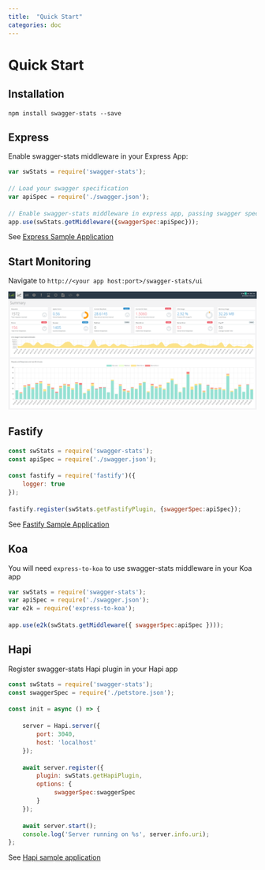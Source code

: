 ```yaml
---
title:  "Quick Start"
categories: doc
---
```


# Quick Start

## Installation

```
npm install swagger-stats --save
```

## Express   

Enable swagger-stats middleware in your Express App:

```javascript
var swStats = require('swagger-stats');    

// Load your swagger specification 
var apiSpec = require('./swagger.json');

// Enable swagger-stats middleware in express app, passing swagger specification as option 
app.use(swStats.getMiddleware({swaggerSpec:apiSpec}));
```

See [Express Sample Application](https://github.com/slanatech/swagger-stats/blob/master/examples/testapp/testapp.js)

## Start Monitoring

Navigate to `http://<your app host:port>/swagger-stats/ui`

![dashboard](/ui.png)

    
## Fastify

```javascript
const swStats = require('swagger-stats');
const apiSpec = require('./swagger.json');

const fastify = require('fastify')({
    logger: true
});

fastify.register(swStats.getFastifyPlugin, {swaggerSpec:apiSpec});
```

See [Fastify Sample Application](https://github.com/slanatech/swagger-stats/blob/master/examples/fastify/fasifytest.js)
    
    
## Koa  

You will need `express-to-koa` to use swagger-stats middleware in your Koa app

```javascript
var swStats = require('swagger-stats');
var apiSpec = require('./swagger.json');
var e2k = require('express-to-koa');

app.use(e2k(swStats.getMiddleware({ swaggerSpec:apiSpec })));
```

## Hapi

Register swagger-stats Hapi plugin in your Hapi app

```javascript
const swStats = require('swagger-stats');
const swaggerSpec = require('./petstore.json');

const init = async () => {

    server = Hapi.server({
        port: 3040,
        host: 'localhost'
    });

    await server.register({
        plugin: swStats.getHapiPlugin,
        options: {
             swaggerSpec:swaggerSpec
        }
    });

    await server.start();
    console.log('Server running on %s', server.info.uri);
};
```

See [Hapi sample application](https://github.com/slanatech/swagger-stats/blob/master/examples/hapijstest/hapijstest.js)

<br/>

